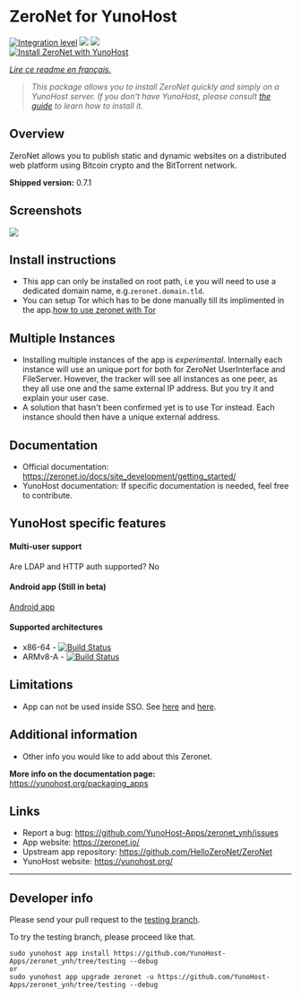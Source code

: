 # ZeroNet for YunoHost

[![Integration level](https://dash.yunohost.org/integration/zeronet.svg)](https://dash.yunohost.org/appci/app/zeronet) ![](https://ci-apps.yunohost.org/ci/badges/zeronet.status.svg) ![](https://ci-apps.yunohost.org/ci/badges/zeronet.maintain.svg)  
[![Install ZeroNet with YunoHost](https://install-app.yunohost.org/install-with-yunohost.png)](https://install-app.yunohost.org/?app=zeronet)

*[Lire ce readme en français.](./README_fr.md)*

> *This package allows you to install ZeroNet quickly and simply on a YunoHost server.
If you don't have YunoHost, please consult [the guide](https://yunohost.org/#/install) to learn how to install it.*

## Overview
ZeroNet allows you to publish static and dynamic websites on a distributed web platform using Bitcoin crypto and the BitTorrent network.

**Shipped version:** 0.7.1

## Screenshots

![](https://camo.githubusercontent.com/7b79b9725df29fa5403ba490ff9870e0464a00e106bad5536867602625ca94cc/68747470733a2f2f692e696d6775722e636f6d2f4836304f4148592e706e67)


## Install instructions
- This app can only be installed on root path, i.e you will need to use a dedicated domain name, e.g.`zeronet.domain.tld`.
- You can setup Tor which has to be done manually till its implimented in the app.[how to use zeronet with Tor](https://zeronet.readthedocs.io/en/latest/faq/#how-to-use-zeronet-with-tor)


## Multiple Instances
- Installing multiple instances of the app is *experimental*. Internally each instance will use an unique port for both for ZeroNet UserInterface and FileServer. However, the tracker will see all instances as one peer, as they all use one and the same external IP address. But you try it and explain your user case.
- A solution that hasn't been confirmed yet is to use Tor instead. Each instance should then have a unique external address.

## Documentation

 * Official documentation: https://zeronet.io/docs/site_development/getting_started/
 * YunoHost documentation: If specific documentation is needed, feel free to contribute.

## YunoHost specific features

#### Multi-user support

Are LDAP and HTTP auth supported? No

#### Android app (Still in beta)

[Android app](https://github.com/canewsin/zeronet_mobile)

#### Supported architectures

* x86-64 - [![Build Status](https://ci-apps.yunohost.org/ci/logs/zeronet%20%28Apps%29.svg)](https://ci-apps.yunohost.org/ci/apps/zeronet/)
* ARMv8-A - [![Build Status](https://ci-apps-arm.yunohost.org/ci/logs/zeronet%20%28Apps%29.svg)](https://ci-apps-arm.yunohost.org/ci/apps/zeronet/)

## Limitations

* App can not be used inside SSO. See [here](https://github.com/HelloZeroNet/ZeroNet/issues/2541) and [here](https://github.com/YunoHost/issues/issues/1580).

## Additional information

* Other info you would like to add about this Zeronet.

**More info on the documentation page:**
https://yunohost.org/packaging_apps


## Links

 * Report a bug: https://github.com/YunoHost-Apps/zeronet_ynh/issues
 * App website: https://zeronet.io/
 * Upstream app repository: https://github.com/HelloZeroNet/ZeroNet
 * YunoHost website: https://yunohost.org/

---

## Developer info

Please send your pull request to the [testing branch](https://github.com/YunoHost-Apps/zeronet_ynh/tree/testing).

To try the testing branch, please proceed like that.
```
sudo yunohost app install https://github.com/YunoHost-Apps/zeronet_ynh/tree/testing --debug
or
sudo yunohost app upgrade zeronet -u https://github.com/YunoHost-Apps/zeronet_ynh/tree/testing --debug
```
